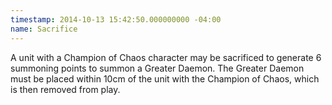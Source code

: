 ```yaml
---
timestamp: 2014-10-13 15:42:50.000000000 -04:00
name: Sacrifice
---
```

A unit with a Champion of Chaos character may be sacrificed to generate 6 summoning points to summon a Greater Daemon. The Greater Daemon must be placed within 10cm of the unit with the Champion of Chaos, which is then removed from play.